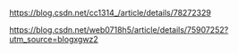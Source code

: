 https://blog.csdn.net/cc1314_/article/details/78272329

https://blog.csdn.net/web0718h5/article/details/75907252?utm_source=blogxgwz2

